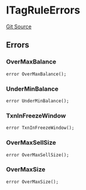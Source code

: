 # ITagRuleErrors
[Git Source](https://github.com/thrackle-io/tron/blob/898ac13e9c0d669d38da44f8bf60a26e9528ba9b/src/common/IErrors.sol)


## Errors
### OverMaxBalance

```solidity
error OverMaxBalance();
```

### UnderMinBalance

```solidity
error UnderMinBalance();
```

### TxnInFreezeWindow

```solidity
error TxnInFreezeWindow();
```

### OverMaxSellSize

```solidity
error OverMaxSellSize();
```

### OverMaxSize

```solidity
error OverMaxSize();
```

